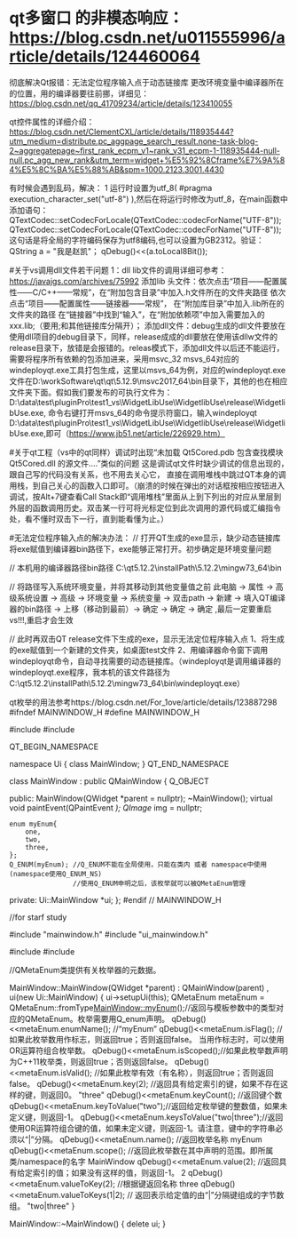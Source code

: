 

# qt多窗口 的非模态响应：https://blog.csdn.net/u011555996/article/details/124460064


彻底解决Qt报错：无法定位程序输入点于动态链接库 更改环境变量中编译器所在的位置，用的编译器要往前挪，详细见：https://blog.csdn.net/qq_41709234/article/details/123410055



qt控件属性的详细介绍：https://blog.csdn.net/ClementCXL/article/details/118935444?utm_medium=distribute.pc_aggpage_search_result.none-task-blog-2~aggregatepage~first_rank_ecpm_v1~rank_v31_ecpm-1-118935444-null-null.pc_agg_new_rank&utm_term=widget+%E5%92%8Cframe%E7%9A%84%E5%8C%BA%E5%88%AB&spm=1000.2123.3001.4430


有时候会遇到乱码，解决：
1 运行时设置为utf_8(  #pragma execution_character_set("utf-8")  ),然后在将运行时修改为utf_8，在main函数中添加语句：QTextCodec::setCodecForLocale(QTextCodec::codecForName("UTF-8"));
QTextCodec::setCodecForLocale(QTextCodec::codecForName("UTF-8"));这句话是将全局的字符编码保存为utf8编码,也可以设置为GB2312。验证：QString a = "我是赵凯"；
qDebug()<<(a.toLocal8Bit());



#关于vs调用dll文件若干问题
1：dll  lib文件的调用详细可参考：https://javajgs.com/archives/75992
     添加lib 头文件：依次点击“项目——配置属性——C/C++——常规”，在“附加包含目录”中加入.h文件所在的文件夹路径       依次点击“项目——配置属性——链接器——常规”，
在“附加库目录”中加入.lib所在的文件夹的路径      在“链接器”中找到“输入”，在“附加依赖项”中加入需要加入的xxx.lib;（要用;和其他链接库分隔开）；
     添加dll文件：debug生成的dll文件要放在使用dll项目的debug目录下，同样，release成成的dll要放在使用该dllw文件的release目录下，放错是会报错的。releas模式下，添加dll文件以后还不能运行，需要将程序所有依赖的包添加进来，采用msvc_32  msvs_64对应的windeployqt.exe工具打包生成，这里以msvs_64为例，对应的windeployqt.exe文件在D:\workSoftware\qt\qt\5.12.9\msvc2017_64\bin目录下，其他的也在相应文件夹下面。假如我们要发布的可执行文件为：D:\data\test\pluginPro\test1_vs\WidgetLibUse\WidgetlibUse\release\WidgetlibUse.exe, 命令右键打开msvs_64的命令提示符窗口，输入windeployqt D:\data\test\pluginPro\test1_vs\WidgetLibUse\WidgetlibUse\release\WidgetlibUse.exe,即可（https://www.jb51.net/article/226929.htm）
     
     
#关于qt工程（vs中的qt同样）调试时出现“未加载 Qt5Cored.pdb 包含查找模块 Qt5Cored.dll 的源文件....”类似的问题
这是调试qt文件时缺少调试的信息出现的，跟自己写的代码没有关系，也不用去关心它，
直接在调用堆栈中跳过QT本身的调用栈，到自己关心的函数入口即可。（崩溃的时候在弹出的对话框按相应按钮进入调试，按Alt+7键查看Call Stack即“调用堆栈”里面从上到下列出的对应从里层到外层的函数调用历史。双击某一行可将光标定位到此次调用的源代码或汇编指令处，看不懂时双击下一行，直到能看懂为止。）



#无法定位程序输入点的解决办法：
// 打开QT生成的exe显示，缺少动态链接库
将exe赋值到编译器bin路径下，exe能够正常打开。初步确定是环境变量问题

// 本机用的编译器路径bin路径
C:\qt5.12.2\installPath\5.12.2\mingw73_64\bin

// 将路径写入系统环境变量，并将其移动到其他变量值之前
此电脑 -> 属性 -> 高级系统设置 -> 高级 -> 环境变量  -> 系统变量 -> 双击path -> 新建 -> 填入QT编译器的bin路径 -> 上移（移动到最前）-> 确定  -> 确定  -> 确定  ,最后一定要重启vs!!!,重启才会生效

// 此时再双击QT release文件下生成的exe，显示无法定位程序输入点
1、将生成的exe赋值到一个新建的文件夹，如桌面test文件
2、用编译器命令窗下调用windeployqt命令，自动寻找需要的动态链接库。（windeployqt是调用编译器的windeployqt.exe程序，我本机的该文件路径为C:\qt5.12.2\installPath\5.12.2\mingw73_64\bin\windeployqt.exe）








qt枚举的用法参考https://blog.csdn.net/For_1ove/article/details/123887298
#ifndef MAINWINDOW_H
#define MAINWINDOW_H

#include <QMainWindow>
#include <QPaintEvent>



QT_BEGIN_NAMESPACE


namespace Ui { class MainWindow; }
QT_END_NAMESPACE

class MainWindow : public QMainWindow
{
    Q_OBJECT

public:
    MainWindow(QWidget *parent = nullptr);
    ~MainWindow();
    virtual void paintEvent(QPaintEvent *);
    QImage* img = nullptr;

    enum myEnum{
        one,
        two,
        three,
    };
    Q_ENUM(myEnum); //Q_ENUM不能在全局使用，只能在类内 或者 namespace中使用(namespace使用Q_ENUM_NS)
                    //使用Q_ENUM申明之后，该枚举就可以被QMetaEnum管理
private:
    Ui::MainWindow *ui;
};
#endif // MAINWINDOW_H




//for starf study

#include "mainwindow.h"
#include "ui_mainwindow.h"

#include<QDebug>
#include<QMetaEnum>


//QMetaEnum类提供有关枚举器的元数据。



MainWindow::MainWindow(QWidget *parent)
    : QMainWindow(parent)
    , ui(new Ui::MainWindow)
{
    ui->setupUi(this);
    QMetaEnum metaEnum = QMetaEnum::fromType<MainWindow::myEnum>();//返回与模板参数中的类型对应的QMetaEnum。枚举需要用Q_enum声明。
    qDebug()<<metaEnum.enumName(); //“myEnum”
    qDebug()<<metaEnum.isFlag();  //如果此枚举数用作标志，则返回true；否则返回false。 当用作标志时，可以使用OR运算符组合枚举数。
    qDebug()<<metaEnum.isScoped();//如果此枚举数声明为C++11枚举类，则返回true；否则返回false。
    qDebug()<<metaEnum.isValid(); //如果此枚举有效（有名称），则返回true；否则返回false。
    qDebug()<<metaEnum.key(2); //返回具有给定索引的键，如果不存在这样的键，则返回0。 "three"
     qDebug()<<metaEnum.keyCount(); //返回键个数
     qDebug()<<metaEnum.keyToValue("two");//返回给定枚举键的整数值，如果未定义键，则返回-1。
     qDebug()<<metaEnum.keysToValue("two|three");//返回使用OR运算符组合键的值，如果未定义键，则返回-1。请注意，键中的字符串必须以“|”分隔。
    qDebug()<<metaEnum.name(); //返回枚举名称  myEnum
    qDebug()<<metaEnum.scope(); //返回此枚举数在其中声明的范围。即所属类/namespace的名字  MainWindow
    qDebug()<<metaEnum.value(2); //返回具有给定索引的值；如果没有这样的值，则返回-1。  2
    qDebug()<<metaEnum.valueToKey(2); //根据键返回名称  three
    qDebug()<<metaEnum.valueToKeys(1|2); // 返回表示给定值的由“|”分隔键组成的字节数组。 "two|three"
}

MainWindow::~MainWindow()
{
    delete ui;
}



